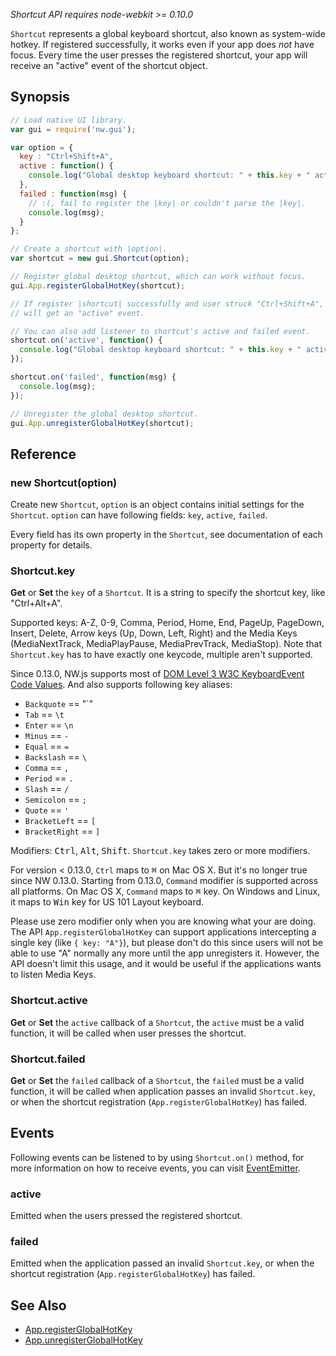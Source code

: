_Shortcut API requires node-webkit >= 0.10.0_

`Shortcut` represents a global keyboard shortcut, also known as system-wide hotkey. If registered successfully, it works even if your app does *not* have focus. Every time the user presses the registered shortcut, your app will receive an "active" event of the shortcut object.

## Synopsis

```js
// Load native UI library.
var gui = require('nw.gui');

var option = {
  key : "Ctrl+Shift+A",
  active : function() {
    console.log("Global desktop keyboard shortcut: " + this.key + " active."); 
  },
  failed : function(msg) {
    // :(, fail to register the |key| or couldn't parse the |key|.
    console.log(msg);
  }
};

// Create a shortcut with |option|.
var shortcut = new gui.Shortcut(option);

// Register global desktop shortcut, which can work without focus.
gui.App.registerGlobalHotKey(shortcut);

// If register |shortcut| successfully and user struck "Ctrl+Shift+A", |shortcut|
// will get an "active" event.

// You can also add listener to shortcut's active and failed event.
shortcut.on('active', function() {
  console.log("Global desktop keyboard shortcut: " + this.key + " active."); 
});

shortcut.on('failed', function(msg) {
  console.log(msg);
});

// Unregister the global desktop shortcut.
gui.App.unregisterGlobalHotKey(shortcut);
```

## Reference

### new Shortcut(option)

Create new `Shortcut`, `option` is an object contains initial settings for the `Shortcut`. `option` can have following fields: `key`, `active`, `failed`.

Every field has its own property in the `Shortcut`, see documentation of each property for details.

### Shortcut.key

**Get** or **Set** the `key` of a `Shortcut`. It is a string to specify the shortcut key, like "Ctrl+Alt+A".

Supported keys: A-Z, 0-9, Comma, Period, Home, End, PageUp, PageDown, Insert, Delete, Arrow keys (Up, Down, Left, Right) and the Media Keys (MediaNextTrack, MediaPlayPause, MediaPrevTrack, MediaStop). Note that `Shortcut.key`  has to have exactly one keycode, multiple aren't supported.

Since 0.13.0, NW.js supports most of [DOM Level 3 W3C KeyboardEvent Code Values](http://www.w3.org/TR/DOM-Level-3-Events-code/). And also supports following key aliases:
* `Backquote` == "`"
* `Tab` == `\t`
* `Enter` == `\n`
* `Minus` == `-`
* `Equal` == `=`
* `Backslash` == `\`
* `Comma` == `,`
* `Period` == `.`
* `Slash` == `/`
* `Semicolon` == `;`
* `Quote` == `'`
* `BracketLeft` == `[`
* `BracketRight` == `]`

Modifiers: <kbd>Ctrl</kbd>, <kbd>Alt</kbd>, <kbd>Shift</kbd>. `Shortcut.key` takes zero or more modifiers.

For version < 0.13.0, `Ctrl` maps to <kbd>&#8984;</kbd> on Mac OS X. But it's no longer true since NW 0.13.0. Starting from 0.13.0, `Command` modifier is supported across all platforms. On Mac OS X, `Command` maps to <kbd>&#8984;</kbd> key. On Windows and Linux, it maps to <kbd>Win</kbd> key for US 101 Layout keyboard.

Please use zero modifier only when you are knowing what your are doing. The API `App.registerGlobalHotKey` can support applications intercepting a single key (like `{ key: "A"}`), but please don't do this since users will not be able to use "A" normally any more until the app unregisters it. However, the API doesn't limit this usage, and it would be useful if the applications wants to listen Media Keys.

### Shortcut.active

**Get** or **Set** the `active` callback of a `Shortcut`, the `active` must be a valid function, it will be called when user presses the shortcut.

### Shortcut.failed

**Get** or **Set** the `failed` callback of a `Shortcut`, the `failed` must be a valid function, it will be called when application passes an invalid `Shortcut.key`, or when the shortcut registration (`App.registerGlobalHotKey`) has failed.

## Events
Following events can be listened to by using `Shortcut.on()` method, for more information on how to receive events, you can visit [EventEmitter](http://nodejs.org/api/events.html#events_class_events_eventemitter).

### active

Emitted when the users pressed the registered shortcut.

### failed

Emitted when the application passed an invalid `Shortcut.key`, or when the shortcut registration (`App.registerGlobalHotKey`) has failed.

## See Also

* [App.registerGlobalHotKey](App#registerglobalhotkeyshortcut)
* [App.unregisterGlobalHotKey](App#unregisterglobalhotkeyshortcut)